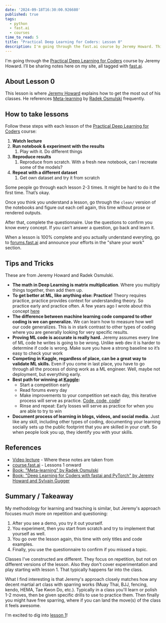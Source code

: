 ```yaml
---
date: '2024-09-18T16:30:00.926680'
published: true
tags:
  - python
  - fast.ai
  - courses
time_to_read: 5
title: "Practical Deep Learning for Coders: Lesson 0"
description: I'm going through the fast.ai course by Jeremy Howard. This is the course notes for lesson 0.
---
```


I'm going through the [Practical Deep Learning for Coders](http://course.fast.ai) course by Jeremy Howard. I’ll be sharing notes here on my site, all tagged with [fast.ai](https://daniel.feldroy.com/tags/fast.ai).

## About Lesson 0

This lesson is where [Jeremy Howard](https://en.wikipedia.org/wiki/Jeremy_Howard_(entrepreneur)) explains how to get the most out of his classes. He references [Meta-learning](https://rosmulski.gumroad.com/l/learn_machine_learning/blog) by [Radek Osmulski](https://radekosmulski.com/) frequently.


## How to take lessons

Follow these steps with each lesson of the [Practical Deep Learning for Coders](http://course.fast.ai) course:

1. **Watch lecture**
2. **Run notebook & experiment with the results**
   1. Play with it. Do different things  
3. **Reproduce results**
   1. Reproduce from scratch. With a fresh new notebook, can I recreate some of the models?  
4. **Repeat with a different dataset**
   1. Get own dataset and try it from scratch

Some people go through each lesson 2-3 times. It might be hard to do it the first time. That’s okay.

Once you think you understand a lesson, go through the `clean/` version of the notebooks and figure out each cell again, this time without prose or rendered outputs.

After that, complete the questionnaire. Use the questions to confirm you know every concept. If you can't answer a question, go back and learn it. 

When a lesson is 100% complete and you actually understand everyting, go to [forums.fast.ai](https://forums.fast.ai/) and announce your efforts in the "share your work" section.

## Tips and Tricks

These are from Jeremy Howard and Radek Osmulski.

* **The math in Deep Learning is matrix multiplication**. Where you multiply things together, then add them up.   
* **To get better at ML, like anything else: Practice!** Theory requires practice, practice provides context for understanding theory. So practice early and practice often. A few years ago I wrote about this concept [here](https://daniel.feldroy.com/posts/code-code-code)
* **The difference between machine learning code compared to other coding is we can generalize.** We can learn how to measure how well our code generalizes. This is in stark contrast to other types of coding where you are generally looking for very specific results.  
* **Proving ML code is accurate is really hard.** Jeremy assumes every line of ML code he writes is going to be wrong. Unlike web dev it is harder to determine if code is wrong. Make sure you have a strong baseline so it’s easy to check your work  
* **Competing in Kaggle, regardless of place, can be a great way to validate ML skills.** Even if you come in last place, you have to go through all the process of doing work as a ML engineer. Well, maybe not deployment, but everything early.  
* **Best path for winning at [Kaggle](https://www.kaggle.com/):**  
  * Start a competition early  
  * Read forums every day  
  * Make improvements to your competition set each day, this iterative process will serve as practice. [Code, code, code](https://daniel.feldroy.com/posts/code-code-code)!
  * Rinse and repeat: Early losses will serve as practice for when you are able to try to win  
* **Document process of learning in blogs, videos, and social media.** Just like any skill, including other types of coding, documenting your learning socially sets up the public footprint that you are skilled in your craft. So when people look you up, they identify you with your skills.

## References

* [Video lecture](https://www.youtube.com/watch?v=gGxe2mN3kAg&ab_channel=JeremyHoward) - Where these notes are taken from
* [course.fast.ai](http://course.fast.ai) - Lessons 1 onward
* [Book: "Meta-learning" by Radek Osmulski](https://rosmulski.gumroad.com/l/learn_machine_learning/blog)  
* [Book: "Deep Learning for Coders with fastai and PyTorch" by Jeremy Howard and Sylvain Gugger](https://www.amazon.com/Deep-Learning-Coders-fastai-PyTorch/dp/1492045527?tag=mlinar-20)

## Summary / Takeaway

My methodology for learning and teaching is similar, but Jeremy's approach focuses much more on repetition and questioning:

1. After you see a demo, you try it out yourself. 
2. You experiment, then you start from scratch and try to implement that yourself as well. 
3. You go over the lesson again, this time with only titles and code examples. 
4. Finally, you use the questionnaire to confirm if you missed a topic.

Classes I've constructed are different. They focus on repetition, but not on different versions of the lesson. Also they don't cover experimentation and play starting with lesson 1. That typically happens far into the class. 

What I find interesting is that Jeremy's approach closely matches how any decent martial art class with sparring works (Muay Thai, BJJ, fencing, kendo, HEMA, Tae Kwon Do, etc.). Typically in a class you'll learn or polish 1-2 moves, then be given specific drills to use to practice them. Then finally you might have free sparring, where if you can land the move(s) of the class it feels awesome.

I'm excited to dig into [lesson 1](https://course.fast.ai/Lessons/lesson1.html)!